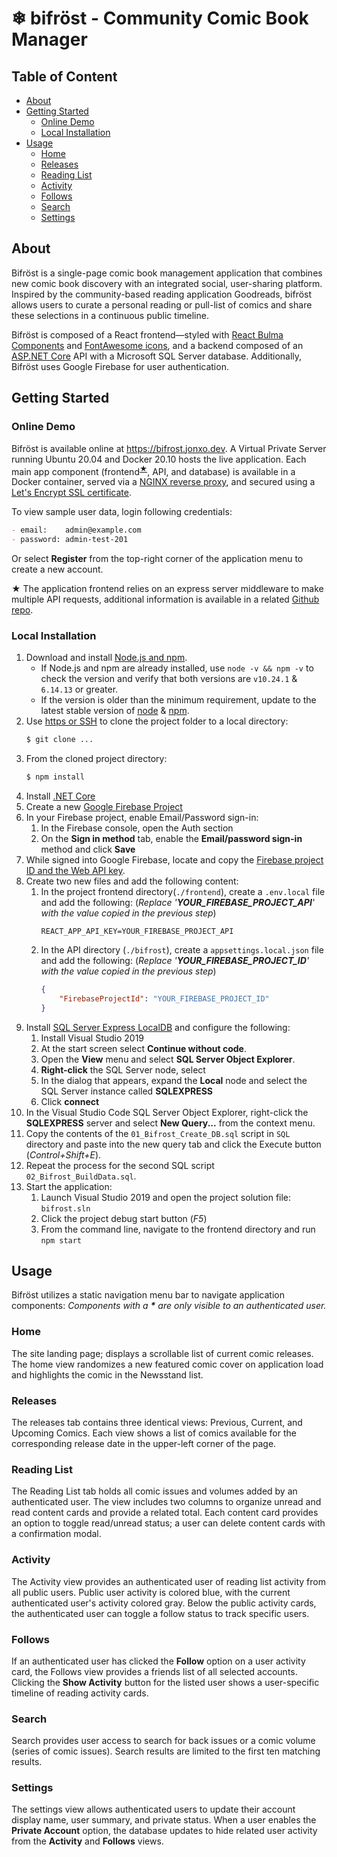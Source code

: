 # ❄ bifröst - Community Comic Book Manager

## Table of Content
  - [About](#about)
  - [Getting Started](#getting-started)
    - [Online Demo](#online-demo)
    - [Local Installation](#local-installation)
  - [Usage](#usage)
    - [Home](#home)
    - [Releases](#releases)
    - [Reading List](#reading-list)
    - [Activity](#activity)
    - [Follows](#follows)
    - [Search](#search)
    - [Settings](#settings)
## About

Bifröst is a single-page comic book management application that combines new comic book discovery with an integrated social, user-sharing platform. Inspired by the community-based reading application Goodreads, bifröst allows users to curate a personal reading or pull-list of comics and share these selections in a continuous public timeline.

Bifröst is composed of a React frontend—styled with [React Bulma Components](https://github.com/couds/react-bulma-components) and [FontAwesome icons](https://www.npmjs.com/package/@fortawesome/react-fontawesome), and a backend composed of an [ASP.NET Core](https://docs.microsoft.com/en-us/aspnet/core/?view=aspnetcore-5.0) API with a Microsoft SQL Server database. Additionally, Bifröst uses Google Firebase for user authentication.

## Getting Started

### Online Demo

Bifröst is available online at https://bifrost.jonxo.dev. A Virtual Private Server running Ubuntu 20.04 and Docker 20.10 hosts the live application. Each main app component (frontend<sup>[★](#f1)</sup>, API, and database) is available in a Docker container, served via a [NGINX reverse proxy](https://docs.nginx.com/nginx/admin-guide/web-server/reverse-proxy/), and secured using a [Let's Encrypt SSL certificate](https://certbot.eff.org/).

To view sample user data, login following credentials:
```md
- email:    admin@example.com
- password: admin-test-201
```
Or select **Register** from the top-right corner of the application menu to create a new account.

<b id="f1">__★__</b> The application frontend relies on an express server middleware to make multiple API requests, additional information is available in a related [Github repo](https://github.com/jon-xo/bifrost-proxy).

### Local Installation

1.  Download and install [Node.js and npm](https://docs.npmjs.com/downloading-and-installing-node-js-and-npm).
    - If Node.js and npm are already installed, use `node -v && npm -v` to check the version and verify that both versions are `v10.24.1` & `6.14.13` or greater.
    - If the version is older than the minimum requirement, update to the latest stable version of [node](https://docs.npmjs.com/try-the-latest-stable-version-of-node) & [npm](https://docs.npmjs.com/try-the-latest-stable-version-of-npm).
2. Use [https or SSH](https://docs.github.com/en/github/authenticating-to-github/keeping-your-account-and-data-secure/about-authentication-to-github#authenticating-with-the-command-line) to clone the project folder to a local directory:
    ```Bash
    $ git clone ...
    ```
3. From the cloned project directory:
    ```Bash
    $ npm install
    ```
4. Install [.NET Core](https://dotnet.microsoft.com/learn/dotnet/hello-world-tutorial/intro)
5. Create a new [Google Firebase Project](https://firebase.google.com/docs/functions/get-started#create-a-firebase-project)
6. In your Firebase project, enable Email/Password sign-in:
   1. In the Firebase console, open the Auth section
   2. On the **Sign in method** tab, enable the **Email/password sign-in** method and click **Save**
7. While signed into Google Firebase, locate and copy the [Firebase project ID and the Web API key](https://console.firebase.google.com/project/_/settings/general/).
8. Create two new files and add the following content:
   1. In the project frontend directory(`./frontend`), create a `.env.local` file and add the following:
        (*Replace '**YOUR_FIREBASE_PROJECT_API**' with the value copied in the previous step*)
        ```
        REACT_APP_API_KEY=YOUR_FIREBASE_PROJECT_API
        ```
   2. In the API directory (`./bifrost`), create a `appsettings.local.json` file and add the following:
        (*Replace '**YOUR_FIREBASE_PROJECT_ID**' with the value copied in the previous step*)
        ```json
        {
            "FirebaseProjectId": "YOUR_FIREBASE_PROJECT_ID"
        }
        ```
9. Install [SQL Server Express LocalDB](https://docs.microsoft.com/en-us/sql/database-engine/configure-windows/sql-server-express-localdb?view=sql-server-ver15) and configure the following:
   1. Install Visual Studio 2019
   2. At the start screen select **Continue without code**.
   3. Open the **View** menu and select **SQL Server Object Explorer**.
   4. **Right-click** the SQL Server node, select 
   5. In the dialog that appears, expand the **Local** node and select the SQL Server instance called **SQLEXPRESS**
   6. Click **connect**
10. In the Visual Studio Code SQL Server Object Explorer, right-click the **SQLEXPRESS** server and select **New Query...** from the context menu.
11. Copy the contents of the `01_Bifrost_Create_DB.sql` script in `SQL` directory and paste into the new query tab and click the Execute button (*Control+Shift+E*).
12. Repeat the process for the second SQL script `02_Bifrost_BuildData.sql`.
13. Start the application:
    1.  Launch Visual Studio 2019 and open the project solution file: `bifrost.sln`
    2.  Click the project debug start button (*F5*)
    3.  From the command line, navigate to the frontend directory and run `npm start`

## Usage

Bifröst utilizes a static navigation menu bar to navigate application components: 
_Components with a __*__ are only visible to an authenticated user._

### Home

The site landing page; displays a scrollable list of current comic releases. The home view randomizes a new featured comic cover on application load and highlights the comic in the Newsstand list.

### Releases

The releases tab contains three identical views: Previous, Current, and Upcoming Comics. Each view shows a list of comics available for the corresponding release date in the upper-left corner of the page.

### Reading List

The Reading List tab holds all comic issues and volumes added by an authenticated user. The view includes two columns to organize unread and read content cards and provide a related total. Each content card provides an option to toggle read/unread status; a user can delete content cards with a confirmation modal.

### Activity

The Activity view provides an authenticated user of reading list activity from all public users. Public user activity is colored blue, with the current authenticated user's activity colored gray. Below the public activity cards, the authenticated user can toggle a follow status to track specific users.

### Follows

If an authenticated user has clicked the **Follow** option on a user activity card, the Follows view provides a friends list of all selected accounts. Clicking the **Show Activity** button for the listed user shows a user-specific timeline of reading activity cards.

### Search

Search provides user access to search for back issues or a comic volume (series of comic issues). Search results are limited to the first ten matching results.

### Settings

The settings view allows authenticated users to update their account display name, user summary, and private status. When a user enables the **Private Account** option, the database updates to hide related user activity from the **Activity** and **Follows** views.